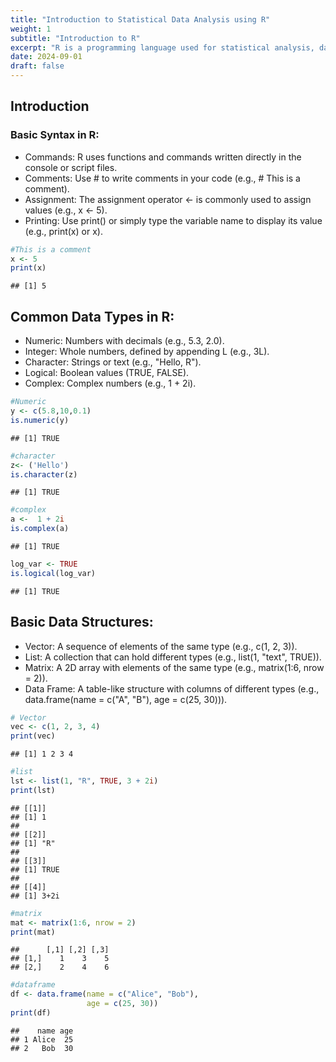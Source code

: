 ```yaml
---
title: "Introduction to Statistical Data Analysis using R"
weight: 1
subtitle: "Introduction to R"
excerpt: "R is a programming language used for statistical analysis, data visualization, and data science. It’s known for its powerful data manipulation capabilities, extensive libraries, and active community, making it ideal for handling complex data and creating visual reports."
date: 2024-09-01
draft: false
---
```

## Introduction

### Basic Syntax in R:

- Commands: R uses functions and commands written directly in the console or script files.
- Comments: Use # to write comments in your code (e.g., # This is a comment).
- Assignment: The assignment operator <- is commonly used to assign values (e.g., x <- 5).
- Printing: Use print() or simply type the variable name to display its value (e.g., print(x) or x).


``` r
#This is a comment
x <- 5
print(x)
```

```
## [1] 5
```

## Common Data Types in R:

- Numeric: Numbers with decimals (e.g., 5.3, 2.0).
- Integer: Whole numbers, defined by appending L (e.g., 3L).
- Character: Strings or text (e.g., "Hello, R").
- Logical: Boolean values (TRUE, FALSE).
- Complex: Complex numbers (e.g., 1 + 2i).


``` r
#Numeric
y <- c(5.8,10,0.1)
is.numeric(y)
```

```
## [1] TRUE
```

``` r
#character
z<- ('Hello')
is.character(z)
```

```
## [1] TRUE
```

``` r
#complex
a <-  1 + 2i
is.complex(a)
```

```
## [1] TRUE
```

``` r
log_var <- TRUE
is.logical(log_var)
```

```
## [1] TRUE
```

## Basic Data Structures:

- Vector: A sequence of elements of the same type (e.g., c(1, 2, 3)).
- List: A collection that can hold different types (e.g., list(1, "text", TRUE)).
- Matrix: A 2D array with elements of the same type (e.g., matrix(1:6, nrow = 2)).
- Data Frame: A table-like structure with columns of different types (e.g., data.frame(name = c("A", "B"), age = c(25, 30))).


``` r
# Vector
vec <- c(1, 2, 3, 4)
print(vec)    
```

```
## [1] 1 2 3 4
```

``` r
#list
lst <- list(1, "R", TRUE, 3 + 2i)
print(lst) 
```

```
## [[1]]
## [1] 1
## 
## [[2]]
## [1] "R"
## 
## [[3]]
## [1] TRUE
## 
## [[4]]
## [1] 3+2i
```

``` r
#matrix
mat <- matrix(1:6, nrow = 2)
print(mat)
```

```
##      [,1] [,2] [,3]
## [1,]    1    3    5
## [2,]    2    4    6
```

``` r
#dataframe
df <- data.frame(name = c("Alice", "Bob"), 
                 age = c(25, 30))
print(df)
```

```
##    name age
## 1 Alice  25
## 2   Bob  30
```

